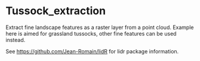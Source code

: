 # Tussock_extraction

Extract fine landscape features as a raster layer from a point cloud.
Example here is aimed for grassland tussocks, other fine features can be used instead. 

See https://github.com/Jean-Romain/lidR for lidr package information.
